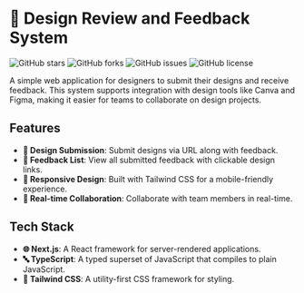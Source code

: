 # 🎨 Design Review and Feedback System

![GitHub stars](https://img.shields.io/github/stars/your-username/design-review-system?style=social) ![GitHub forks](https://img.shields.io/github/forks/your-username/design-review-system?style=social) ![GitHub issues](https://img.shields.io/github/issues/your-username/design-review-system) ![GitHub license](https://img.shields.io/github/license/your-username/design-review-system)

A simple web application for designers to submit their designs and receive feedback. This system supports integration with design tools like Canva and Figma, making it easier for teams to collaborate on design projects.

## Features

- **🎉 Design Submission**: Submit designs via URL along with feedback.
- **📜 Feedback List**: View all submitted feedback with clickable design links.
- **📱 Responsive Design**: Built with Tailwind CSS for a mobile-friendly experience.
- **🔄 Real-time Collaboration**: Collaborate with team members in real-time.
  
## Tech Stack

- **🌐 Next.js**: A React framework for server-rendered applications.
- **🔤 TypeScript**: A typed superset of JavaScript that compiles to plain JavaScript.
- **🎨 Tailwind CSS**: A utility-first CSS framework for styling.

